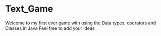 # Text_Game

Welcome to my first ever game with using the Data types, operators and Classes in Java
Feel free to add your ideas
